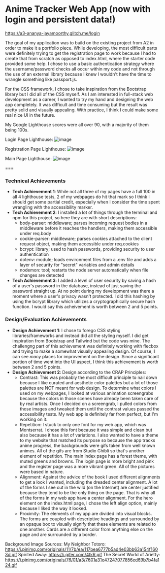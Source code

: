 Anime Tracker Web App (now with login and persistent data!)
===
https://a3-ananya-jayamoorthy.glitch.me/login 
 
The goal of my application was to build on the existing project from A2 in order to make it a portfolio piece. While developing, the most difficult parts were definitely trying to get the registration page to work because I had to create that from scratch as opposed to index.html, where the starter code provided some help. I chose to use a basic authentication strategy where the username/password checks all occur within my code and not through the use of an external library because I knew I wouldn't have the time to wrangle something like passport.js.

For the CSS framework, I chose to take inspiration from the Bootstrap library but I did all of the CSS myself. As I am interested in full-stack web development as a career, I wanted to try my hand and designing the web app completely. It was difficult and time consuming but the result was pretty solid and visually appealing. With practice, I think I could make some real nice UI in the future.

My Google Lighthouse scores were all over 90, with a majority of them being 100s.

Login Page Lighthouse:
![image](https://github.com/user-attachments/assets/801bbeb6-fd2a-4c1a-989e-ff2ce374735f)

Registration Page Lighthouse:
![image](https://github.com/user-attachments/assets/8eadefd3-3e79-4641-ae3f-565ff38d2324)

Main Page Lighthouse:
![image](https://github.com/user-attachments/assets/01763abc-c97f-4b40-b0e2-b5f590625d2d)

===

### Technical Achievements
- **Tech Achievement 1**: While not all three of my pages have a full 100 in all 4 lighthouse tests, 2 of my webpages do hit that mark so I think I should get some partial credit, especially when I consider the time spent wrangling with the accessibility marker.
- **Tech Achievement 2**: I installed a lot of things through the terminal and npm for this project, so here they are with short descriptions:
    - body-parser: middleware; parses incoming request bodies in a middleware before it reaches the handlers, making them accessible under req.body
    - cookie-parser: middleware; parses cookies attached to the client request object, making them accessible under req.cookies
    - bcrypt: library; used to hash passwords, providing security to user authentication
    - dotenv: module; loads environment files from a .env file and adds a layer of security for "secret" variables and admin details
    - nodemon: tool; restarts the node server automatically when file changes are detected
 - **Tech Achievement 3**: I added a level of user security by saving a hash of a user's password in the database, instead of just saving the password straight up. At no point during my development was there a moment where a user's privacy wasn't protected. I did this hashing by using the bcrypt library which utilizes a cryptographically secure hash function. I would say this acheivement is worth between 2 and 5 points.

### Design/Evaluation Achievements
- **Design Achievement 1**: I chose to forego CSS styling libraries/frameworks and instead did all the styling myself. I did get inspiration from Bootstrap and Tailwind but the code was mine. The challengng part of this achievement was definitely working with flecbox and trying to make a somewhat visually appealing design. Of course, I can see *many* places for improvement on the design. Since a significant portion of time went into the UI aspect, I think this achievement is worth between 2 and 5 points.
- **Design Achievement 2**: Design according to the CRAP Principles:
    - Contrast: This was probably the most difficult principle to nail down because I like curated and aesthetic color palettes but a lot of those palettes are NOT meant for web design. To determine what colors I used on my webpages, I looked at various animation screengrabs because the colors in those scenes have already been taken care of by real artists. Once I decided on a screengrab, I pulled colors from those images and tweaked them until the contrast values passed the accessibility tests. My web app is definitely far from perfect, but I'm working on it.
    - Repetition: I stuck to only one font for my web app, which was Montserrat. I chose this font because it was simple and clean but also because it has a lot of variations. I also wanted to have a theme to my website that matched its purpose so because the app tracks anime progress, the backgrounds were gifs taken from well known animes. All of the gifs are from Studio Ghibli so that's another element of repetition. The main index page has a forest theme, with muted greens and browns. The login page is more bright and pink and the register page was a more vibrant green. All of the pictures were based in nature.
    - Alignment: Against the advice of the book I used different alignments to get a look I wanted, including the dreaded center alignment. A lot of the forms I see out in the wild (on the Internet) are center justified because they tend to be the only thing on the page. That is why all of the forms in my web app have a center alignment. For the hero element on the index.html page, I chose the left align option, mainly because I liked the way it looked.
    - Proximity: The elements of my app are divided into visual blocks. The forms are coupled with descriptive headings and surrounded by an opaque box to visually signify that these elements are related to one another. Cards are a different color from anything else on the page and are surrounded by a border.
 
Background Image Sources: 
My Neighbor Totoro: https://i.pinimg.com/originals/11/7b/ea/117bea6777b5ad4e03bb63a154f1603d.gif
Spirited Away: https://i.gifer.com/4tkR.gif
The Secret World of Arietty: https://i.pinimg.com/originals/76/01/a3/7601a31e47247077856ed69b7b4fa124.gif 
